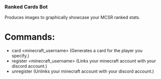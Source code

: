 ### Ranked Cards Bot
Produces images to graphically showcase your MCSR ranked stats.

# Commands:
- card <minecraft_username> (Generates a card for the player you specify.)
- register <minecraft_username> (Links your minecraft account with your discord account.)
- unregister (Unlinks your minecraft account with your discord account.)